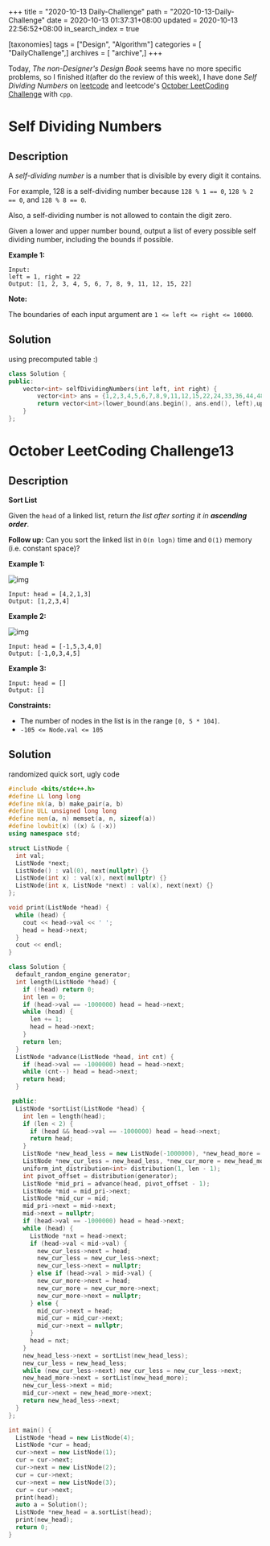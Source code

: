 +++
title = "2020-10-13 Daily-Challenge"
path = "2020-10-13-Daily-Challenge"
date = 2020-10-13 01:37:31+08:00
updated = 2020-10-13 22:56:52+08:00
in_search_index = true

[taxonomies]
tags = ["Design", "Algorithm"]
categories = [ "DailyChallenge",]
archives = [ "archive",]
+++

Today, *The non-Designer's Design Book* seems have no more specific problems, so I finished it(after do the review of this week), I have done *Self Dividing Numbers* on [leetcode](https://leetcode.com/problems/self-dividing-numbers/submissions/) and leetcode's [October LeetCoding Challenge](https://leetcode.com/explore/challenge/card/october-leetcoding-challenge/560/week-2-october-8th-october-14th/3493/) with `cpp`.

<!-- more -->

# Self Dividing Numbers

## Description

A *self-dividing number* is a number that is divisible by every digit it contains.

For example, 128 is a self-dividing number because `128 % 1 == 0`, `128 % 2 == 0`, and `128 % 8 == 0`.

Also, a self-dividing number is not allowed to contain the digit zero.

Given a lower and upper number bound, output a list of every possible self dividing number, including the bounds if possible.

**Example 1:**

```
Input: 
left = 1, right = 22
Output: [1, 2, 3, 4, 5, 6, 7, 8, 9, 11, 12, 15, 22]
```

**Note:**

The boundaries of each input argument are `1 <= left <= right <= 10000`.

## Solution

using precomputed table :)

``` cpp
class Solution {
public:
    vector<int> selfDividingNumbers(int left, int right) {
        vector<int> ans = {1,2,3,4,5,6,7,8,9,11,12,15,22,24,33,36,44,48,55,66,77,88,99,111,112,115,122,124,126,128,132,135,144,155,162,168,175,184,212,216,222,224,244,248,264,288,312,315,324,333,336,366,384,396,412,424,432,444,448,488,515,555,612,624,636,648,666,672,728,735,777,784,816,824,848,864,888,936,999,1111,1112,1113,1115,1116,1122,1124,1128,1131,1144,1155,1164,1176,1184,1197,1212,1222,1224,1236,1244,1248,1266,1288,1296,1311,1326,1332,1335,1344,1362,1368,1395,1412,1416,1424,1444,1448,1464,1488,1515,1555,1575,1626,1632,1644,1662,1692,1715,1722,1764,1771,1824,1848,1888,1926,1935,1944,1962,2112,2122,2124,2128,2136,2144,2166,2184,2196,2212,2222,2224,2226,2232,2244,2248,2262,2288,2316,2322,2328,2364,2412,2424,2436,2444,2448,2488,2616,2622,2664,2688,2744,2772,2824,2832,2848,2888,2916,3111,3126,3132,3135,3144,3162,3168,3171,3195,3216,3222,3264,3276,3288,3312,3315,3324,3333,3336,3339,3366,3384,3393,3432,3444,3492,3555,3612,3624,3636,3648,3666,3717,3816,3864,3888,3915,3924,3933,3996,4112,4116,4124,4128,4144,4164,4172,4184,4212,4224,4236,4244,4248,4288,4332,4344,4368,4392,4412,4416,4424,4444,4448,4464,4488,4632,4644,4824,4848,4872,4888,4896,4932,4968,5115,5155,5355,5515,5535,5555,5775,6126,6132,6144,6162,6168,6192,6216,6222,6264,6288,6312,6324,6336,6366,6384,6432,6444,6612,6624,6636,6648,6666,6696,6762,6816,6864,6888,6912,6966,6984,7112,7119,7175,7224,7266,7371,7448,7476,7644,7728,7777,7784,8112,8128,8136,8144,8184,8224,8232,8248,8288,8328,8424,8448,8488,8496,8616,8664,8688,8736,8824,8832,8848,8888,8928,9126,9135,9144,9162,9216,9288,9315,9324,9333,9396,9432,9612,9648,9666,9864,9936,9999};
        return vector<int>(lower_bound(ans.begin(), ans.end(), left),upper_bound(ans.begin(), ans.end(), right));
    }
};
```

# October LeetCoding Challenge13

## Description

**Sort List**

Given the `head` of a linked list, return *the list after sorting it in **ascending order***.

**Follow up:** Can you sort the linked list in `O(n logn)` time and `O(1)` memory (i.e. constant space)?

**Example 1:**

![img](https://assets.leetcode.com/uploads/2020/09/14/sort_list_1.jpg)

```
Input: head = [4,2,1,3]
Output: [1,2,3,4]
```

**Example 2:**

![img](https://assets.leetcode.com/uploads/2020/09/14/sort_list_2.jpg)

```
Input: head = [-1,5,3,4,0]
Output: [-1,0,3,4,5]
```

**Example 3:**

```
Input: head = []
Output: []
```

**Constraints:**

- The number of nodes in the list is in the range `[0, 5 * 104]`.
- `-105 <= Node.val <= 105`

## Solution

randomized quick sort, ugly code

``` cpp
#include <bits/stdc++.h>
#define LL long long
#define mk(a, b) make_pair(a, b)
#define ULL unsigned long long
#define mem(a, n) memset(a, n, sizeof(a))
#define lowbit(x) ((x) & (-x))
using namespace std;

struct ListNode {
  int val;
  ListNode *next;
  ListNode() : val(0), next(nullptr) {}
  ListNode(int x) : val(x), next(nullptr) {}
  ListNode(int x, ListNode *next) : val(x), next(next) {}
};

void print(ListNode *head) {
  while (head) {
    cout << head->val << ' ';
    head = head->next;
  }
  cout << endl;
}

class Solution {
  default_random_engine generator;
  int length(ListNode *head) {
    if (!head) return 0;
    int len = 0;
    if (head->val == -1000000) head = head->next;
    while (head) {
      len += 1;
      head = head->next;
    }
    return len;
  }
  ListNode *advance(ListNode *head, int cnt) {
    if (head->val == -1000000) head = head->next;
    while (cnt--) head = head->next;
    return head;
  }

 public:
  ListNode *sortList(ListNode *head) {
    int len = length(head);
    if (len < 2) {
      if (head && head->val == -1000000) head = head->next;
      return head;
    }
    ListNode *new_head_less = new ListNode(-1000000), *new_head_more = new ListNode(-1000000);
    ListNode *new_cur_less = new_head_less, *new_cur_more = new_head_more;
    uniform_int_distribution<int> distribution(1, len - 1);
    int pivot_offset = distribution(generator);
    ListNode *mid_pri = advance(head, pivot_offset - 1);
    ListNode *mid = mid_pri->next;
    ListNode *mid_cur = mid;
    mid_pri->next = mid->next;
    mid->next = nullptr;
    if (head->val == -1000000) head = head->next;
    while (head) {
      ListNode *nxt = head->next;
      if (head->val < mid->val) {
        new_cur_less->next = head;
        new_cur_less = new_cur_less->next;
        new_cur_less->next = nullptr;
      } else if (head->val > mid->val) {
        new_cur_more->next = head;
        new_cur_more = new_cur_more->next;
        new_cur_more->next = nullptr;
      } else {
        mid_cur->next = head;
        mid_cur = mid_cur->next;
        mid_cur->next = nullptr;
      }
      head = nxt;
    }
    new_head_less->next = sortList(new_head_less);
    new_cur_less = new_head_less;
    while (new_cur_less->next) new_cur_less = new_cur_less->next;
    new_head_more->next = sortList(new_head_more);
    new_cur_less->next = mid;
    mid_cur->next = new_head_more->next;
    return new_head_less->next;
  }
};

int main() {
  ListNode *head = new ListNode(4);
  ListNode *cur = head;
  cur->next = new ListNode(1);
  cur = cur->next;
  cur->next = new ListNode(2);
  cur = cur->next;
  cur->next = new ListNode(3);
  cur = cur->next;
  print(head);
  auto a = Solution();
  ListNode *new_head = a.sortList(head);
  print(new_head);
  return 0;
}
```